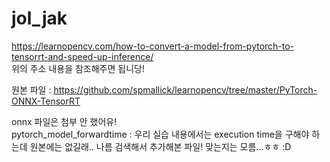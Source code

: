 # jol_jak
https://learnopencv.com/how-to-convert-a-model-from-pytorch-to-tensorrt-and-speed-up-inference/
<br>위의 주소 내용을 참조해주면 됩니당!

원본 파일 : https://github.com/spmallick/learnopencv/tree/master/PyTorch-ONNX-TensorRT

onnx 파일은 첨부 안 했어유!
<br> pytorch_model_forwardtime : 우리 실습 내용에서는 execution time을 구해야 하는데 원본에는 없길래.. 나름 검색해서 추가해본 파일! 맞는지는 모름...ㅎㅎ :D

